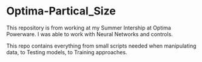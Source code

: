 # Optima-Partical_Size

This repository is from working at my Summer Intership at Optima Powerware.
I was able to work with Neural Networks and controls.

This repo contains everything from small scripts needed when manipulating data, to Testing models, to Training approaches.
